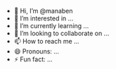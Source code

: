- 👋 Hi, I’m @manaben
- 👀 I’m interested in ...
- 🌱 I’m currently learning ...
- 💞️ I’m looking to collaborate on ...
- 📫 How to reach me ...
- 😄 Pronouns: ...
- ⚡ Fun fact: ...

<!---
manaben/manaben is a ✨ special ✨ repository because its `README.md` (this file) appears on your GitHub profile.
You can click the Preview link to take a look at your changes.
--->
